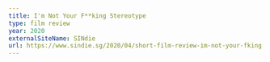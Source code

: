 ```yaml
---
title: I'm Not Your F**king Stereotype
type: film review
year: 2020
externalSiteName: SINdie
url: https://www.sindie.sg/2020/04/short-film-review-im-not-your-fking.html
---
```

